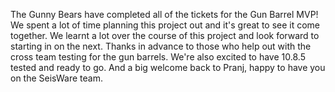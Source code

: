 The Gunny Bears have completed all of the tickets for the Gun Barrel MVP! We spent a lot of time planning this project out and it's great to see it come together. We learnt a lot over the course of this project and look forward to starting in on the next. Thanks in advance to those who help out with the cross team testing for the gun barrels. We're also excited to have 10.8.5 tested and ready to go. And a big welcome back to Pranj, happy to have you on the SeisWare team.